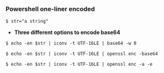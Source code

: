 ### Powershell one-liner encoded

`$ str="a string"`

* **Three different options to encode base64**

`$ echo -en $str | iconv -t UTF-16LE | base64 -w 0`

`$ echo -en $str | iconv -t UTF-16LE | openssl enc -base64`

`$ echo -en $str | iconv -t UTF-16LE | openssl enc -a -e`